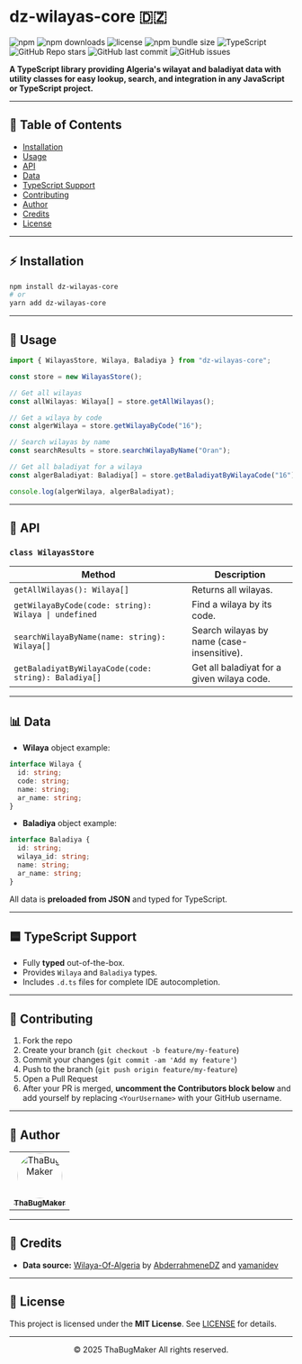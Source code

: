 # dz-wilayas-core 🇩🇿
![npm](https://img.shields.io/npm/v/dz-wilayas-core?color=white&style=for-the-badge&logo=npm&logoColor=white)
![npm downloads](https://img.shields.io/npm/dm/dz-wilayas-core?color=black&style=for-the-badge&logo=data:image/svg+xml;base64,PHN2ZyB4bWxucz0iaHR0cDovL3d3dy53My5vcmcvMjAwMC9zdmciIHZpZXdCb3g9IjAgMCA3LjIyIDExLjc2Ij48cG9seWdvbiBwb2ludHM9IjQuNTkgNC45NCA0LjU5IDAgMi42MiAwIDIuNjIgNC45NCAwIDQuOTQgMy4yOCA5LjUzIDcuMjIgNC45NCA0LjU5IDQuOTQiLz48cmVjdCB4PSIwLjExIiB5PSIxMC43NiIgd2lkdGg9IjciIGhlaWdodD0iMSIvPjwvc3ZnPg==&logoColor=white)
![license](https://img.shields.io/npm/l/dz-wilayas-core?&logoColor=orange&color=orange&style=for-the-badge&logo=open-source-initiative)
![npm bundle size](https://img.shields.io/bundlephobia/min/dz-wilayas-core?color=lightblue&style=for-the-badge&logo=webpack&logoColor=lightblue)
![TypeScript](https://img.shields.io/badge/TypeScript-Ready-blue?logo=typescript&style=for-the-badge&color=blue)
![GitHub Repo stars](https://img.shields.io/github/stars/ThaBugMaker/dz-wilayas-core?color=yellow&style=for-the-badge&logo=github&logoColor=yellow)
![GitHub last commit](https://img.shields.io/github/last-commit/ThaBugMaker/dz-wilayas-core?&style=for-the-badge&logo=git&logoColor=F05032&color=F05032)
![GitHub issues](https://img.shields.io/github/issues/ThaBugMaker/dz-wilayas-core?color=red&style=for-the-badge&logo=github&logoColor=red)



**A TypeScript library providing Algeria's wilayat and baladiyat data with utility classes for easy lookup, search, and integration in any JavaScript or TypeScript project.**

---

## 📑 Table of Contents

- [Installation](#installation)
- [Usage](#usage)
- [API](#api)
- [Data](#data)
- [TypeScript Support](#typescript-support)
- [Contributing](#contributing)
- [Author](#author)
- [Credits](#credits)
- [License](#license)

---

## ⚡ Installation

```bash
npm install dz-wilayas-core
# or
yarn add dz-wilayas-core
```

---

## 🚀 Usage

```ts
import { WilayasStore, Wilaya, Baladiya } from "dz-wilayas-core";

const store = new WilayasStore();

// Get all wilayas
const allWilayas: Wilaya[] = store.getAllWilayas();

// Get a wilaya by code
const algerWilaya = store.getWilayaByCode("16");

// Search wilayas by name
const searchResults = store.searchWilayaByName("Oran");

// Get all baladiyat for a wilaya
const algerBaladiyat: Baladiya[] = store.getBaladiyatByWilayaCode("16");

console.log(algerWilaya, algerBaladiyat);
```

---

## 🔌 API

### `class WilayasStore`

| Method                                               | Description                                |
| ---------------------------------------------------- | ------------------------------------------ |
| `getAllWilayas(): Wilaya[]`                          | Returns all wilayas.                       |
| `getWilayaByCode(code: string): Wilaya \| undefined` | Find a wilaya by its code.                 |
| `searchWilayaByName(name: string): Wilaya[]`         | Search wilayas by name (case-insensitive). |
| `getBaladiyatByWilayaCode(code: string): Baladiya[]` | Get all baladiyat for a given wilaya code. |

---

## 📊 Data

- **Wilaya** object example:

```ts
interface Wilaya {
  id: string;
  code: string;
  name: string;
  ar_name: string;
}
```

- **Baladiya** object example:

```ts
interface Baladiya {
  id: string;
  wilaya_id: string;
  name: string;
  ar_name: string;
}
```

All data is **preloaded from JSON** and typed for TypeScript.

---

## 🟦 TypeScript Support

- Fully **typed** out-of-the-box.
- Provides `Wilaya` and `Baladiya` types.
- Includes `.d.ts` files for complete IDE autocompletion.

---

## 🤝 Contributing

1. Fork the repo
2. Create your branch (`git checkout -b feature/my-feature`)
3. Commit your changes (`git commit -am 'Add my feature'`)
4. Push to the branch (`git push origin feature/my-feature`)
5. Open a Pull Request
6. After your PR is merged, **uncomment the Contributors block below** and add yourself by replacing `<YourUsername>` with your GitHub username.

<!-- --- -->

<!-- 
 ## 👥 Contributors

<table>
  <tr>
    <td align="center">
      <a href="https://github.com/<YourUsername>">
        <img src="https://avatars.githubusercontent.com/<YourUsername>" width="80px;" alt="<YourUsername>"/><br />
        <sub><b><YourUsername></b></sub>
      </a>
    </td>
  </tr>
</table> -->


---

## 👤 Author

<table>
  <tr>
    <td align="center">
      <a href="https://github.com/ThaBugMaker">
      <img src="https://avatars.githubusercontent.com/u/118787817?v=4" width="80px" style="border-radius:50%;" alt="ThaBugMaker"/><br>
        <sub><b>ThaBugMaker</b></sub>
      </a>
    </td>
  </tr>
</table>

---
## 🙏 Credits

- **Data source:** [Wilaya-Of-Algeria](https://github.com/AbderrahmeneDZ/Wilaya-Of-Algeria) by [AbderrahmeneDZ](https://github.com/AbderrahmeneDZ) and [yamanidev](https://github.com/yamanidev)

---

## 📄 License

This project is licensed under the **MIT License**. See [LICENSE](LICENSE) for details.

---

<p align="center">© 2025 ThaBugMaker All rights reserved.</p>
